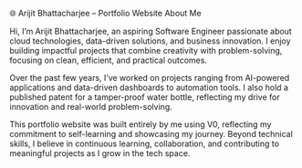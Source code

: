 🌐 Arijit Bhattacharjee – Portfolio Website
About Me

Hi, I’m Arijit Bhattacharjee, an aspiring Software Engineer passionate about cloud technologies, data-driven solutions, and business innovation. I enjoy building impactful projects that combine creativity with problem-solving, focusing on clean, efficient, and practical outcomes.

Over the past few years, I’ve worked on projects ranging from AI-powered applications and data-driven dashboards to automation tools. I also hold a published patent for a tamper-proof water bottle, reflecting my drive for innovation and real-world problem-solving.

This portfolio website was built entirely by me using V0, reflecting my commitment to self-learning and showcasing my journey. Beyond technical skills, I believe in continuous learning, collaboration, and contributing to meaningful projects as I grow in the tech space.
